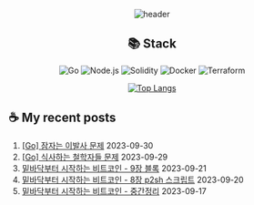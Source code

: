 <div align="center">

![header](https://capsule-render.vercel.app/api?type=waving&color=auto&height=200&section=header&text=Hyohwak%20Lee&fontSize=80)

## 📚 Stack

![Go](https://img.shields.io/badge/Go-00ADD8?style=for-the-badge&logo=go&logoColor=white)
![Node.js](https://img.shields.io/badge/Node.js-43853D?style=for-the-badge&logo=node.js&logoColor=white)
![Solidity](https://img.shields.io/badge/solidity-363636?style=for-the-badge&logo=solidity&logoColor=white)
![Docker](https://img.shields.io/badge/docker-%230db7ed.svg?style=for-the-badge&logo=docker&logoColor=white)
![Terraform](https://img.shields.io/badge/terraform-%235835CC.svg?style=for-the-badge&logo=terraform&logoColor=white)

[![Top Langs](https://github-readme-stats.vercel.app/api/top-langs/?username=piatoss3612&layout=compact)](https://github.com/piatoss3612/github-readme-stats)

</div>

## ☕ My recent posts

1. [[Go] 잠자는 이발사 문제](https://piatoss3612.tistory.com/28) 2023-09-30
2. [[Go] 식사하는 철학자들 문제](https://piatoss3612.tistory.com/27) 2023-09-29
3. [밑바닥부터 시작하는 비트코인 - 9장 블록](https://piatoss3612.tistory.com/26) 2023-09-21
4. [밑바닥부터 시작하는 비트코인 - 8장 p2sh 스크립트](https://piatoss3612.tistory.com/25) 2023-09-20
5. [밑바닥부터 시작하는 비트코인 - 중간정리](https://piatoss3612.tistory.com/24) 2023-09-17
